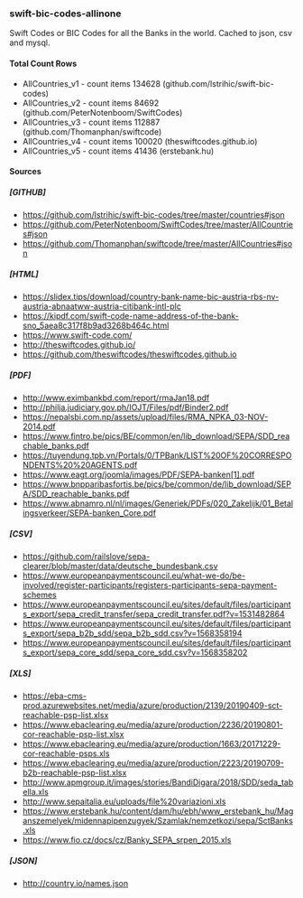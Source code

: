 ### swift-bic-codes-allinone
Swift Codes or BIC Codes for all the Banks in the world. Cached to json, csv and mysql.

#### Total Count Rows

* AllCountries_v1 - count items 134628 (github.com/lstrihic/swift-bic-codes)
* AllCountries_v2 - count items 84692  (github.com/PeterNotenboom/SwiftCodes)
* AllCountries_v3 - count items 112887 (github.com/Thomanphan/swiftcode)
* AllCountries_v4 - count items 100020 (theswiftcodes.github.io)
* AllCountries_v5 - count items 41436  (erstebank.hu)

#### Sources

##### [GITHUB]

* https://github.com/lstrihic/swift-bic-codes/tree/master/countries#json
* https://github.com/PeterNotenboom/SwiftCodes/tree/master/AllCountries#json
* https://github.com/Thomanphan/swiftcode/tree/master/AllCountries#json

##### [HTML]

* https://slidex.tips/download/country-bank-name-bic-austria-rbs-nv-austria-abnaatww-austria-citibank-intl-plc
* https://kipdf.com/swift-code-name-address-of-the-bank-sno_5aea8c317f8b9ad3268b464c.html
* https://www.swift-code.com/
* http://theswiftcodes.github.io/
* https://github.com/theswiftcodes/theswiftcodes.github.io

##### [PDF]

* http://www.eximbankbd.com/report/rmaJan18.pdf
* http://philja.judiciary.gov.ph/IOJT/Files/pdf/Binder2.pdf
* https://nepalsbi.com.np/assets/upload/files/RMA_NPKA_03-NOV-2014.pdf
* https://www.fintro.be/pics/BE/common/en/lib_download/SEPA/SDD_reachable_banks.pdf
* https://tuyendung.tpb.vn/Portals/0/TPBank/LIST%20OF%20CORRESPONDENTS%20%20AGENTS.pdf
* https://www.eagt.org/joomla/images/PDF/SEPA-banken[1].pdf
* https://www.bnpparibasfortis.be/pics/be/common/de/lib_download/SEPA/SDD_reachable_banks.pdf
* https://www.abnamro.nl/nl/images/Generiek/PDFs/020_Zakelijk/01_Betalingsverkeer/SEPA-banken_Core.pdf

##### [CSV]

* https://github.com/railslove/sepa-clearer/blob/master/data/deutsche_bundesbank.csv
* https://www.europeanpaymentscouncil.eu/what-we-do/be-involved/register-participants/registers-participants-sepa-payment-schemes
* https://www.europeanpaymentscouncil.eu/sites/default/files/participants_export/sepa_credit_transfer/sepa_credit_transfer.pdf?v=1531482864
* https://www.europeanpaymentscouncil.eu/sites/default/files/participants_export/sepa_b2b_sdd/sepa_b2b_sdd.csv?v=1568358194
* https://www.europeanpaymentscouncil.eu/sites/default/files/participants_export/sepa_core_sdd/sepa_core_sdd.csv?v=1568358202

##### [XLS]

* https://eba-cms-prod.azurewebsites.net/media/azure/production/2139/20190409-sct-reachable-psp-list.xlsx
* https://www.ebaclearing.eu/media/azure/production/2236/20190801-cor-reachable-psp-list.xlsx
* https://www.ebaclearing.eu/media/azure/production/1663/20171229-cor-reachable-psps.xls
* https://www.ebaclearing.eu/media/azure/production/2223/20190709-b2b-reachable-psp-list.xlsx
* http://www.apmgroup.it/images/stories/BandiDigara/2018/SDD/seda_tabella.xls
* http://www.sepaitalia.eu/uploads/file%20variazioni.xls
* https://www.erstebank.hu/content/dam/hu/ebh/www_erstebank_hu/Maganszemelyek/midennapipenzugyek/Szamlak/nemzetkozi/sepa/SctBanks.xls
* https://www.fio.cz/docs/cz/Banky_SEPA_srpen_2015.xls

##### [JSON]

* http://country.io/names.json


